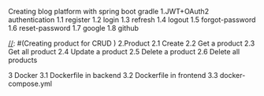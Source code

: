 Creating blog platform with spring boot gradle
1.JWT+OAuth2 authentication
    1.1 register
    1.2 login
    1.3 refresh 
    1.4 logout
    1.5 forgot-password
    1.6 reset-password
    1.7 google
    1.8 github

[//]: #(Creating product for CRUD )
2.Product
    2.1 Create 
    2.2 Get a product
    2.3 Get all product
    2.4 Update a product
    2.5 Delete a product
    2.6 Delete all products

[//]: # (Integration with Docker)
3 Docker
    3.1 Dockerfile in backend
    3.2 Dockerfile in frontend
    3.3 docker-compose.yml 